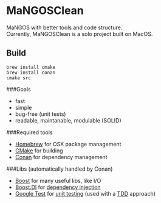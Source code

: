 # MaNGOSClean

MaNGOS with better tools and code structure.<br/>
Currently, MaNGOSClean is a solo project built on MacOS.

## Build

```
brew install cmake
brew install conan
cmake src
```

###Goals

- fast
- simple 
- bug-free (unit tests)
- readable, maintanable, modulable (SOLID)

###Required tools
- [Homebrew](https://brew.sh/) for OSX package management
- [CMake](https://cmake.org/) for building
- [Conan](https://www.conan.io/) for dependency management

###Libs (automatically handled by Conan)
- [Boost](http://www.boost.org/) for many useful libs, like I/O
- [Boost.DI](http://boost-experimental.github.io/di/) for [dependency injection](https://en.wikipedia.org/wiki/Dependency_injection)
- [Google Test](https://github.com/google/googletest) for [unit testing](https://en.wikipedia.org/wiki/Unit_testing) (used with a [TDD](https://en.wikipedia.org/wiki/Test-driven_development) approach)
